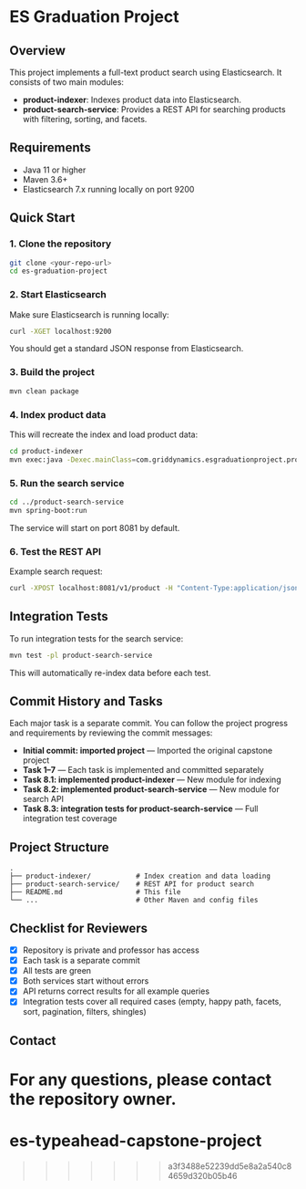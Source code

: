 # ES Graduation Project

## Overview
This project implements a full-text product search using Elasticsearch. It consists of two main modules:
- **product-indexer**: Indexes product data into Elasticsearch.
- **product-search-service**: Provides a REST API for searching products with filtering, sorting, and facets.

## Requirements
- Java 11 or higher
- Maven 3.6+
- Elasticsearch 7.x running locally on port 9200

## Quick Start

### 1. Clone the repository
```sh
git clone <your-repo-url>
cd es-graduation-project
```

### 2. Start Elasticsearch
Make sure Elasticsearch is running locally:
```sh
curl -XGET localhost:9200
```
You should get a standard JSON response from Elasticsearch.

### 3. Build the project
```sh
mvn clean package
```

### 4. Index product data
This will recreate the index and load product data:
```sh
cd product-indexer
mvn exec:java -Dexec.mainClass=com.griddynamics.esgraduationproject.productindexer.ProductIndexer
```

### 5. Run the search service
```sh
cd ../product-search-service
mvn spring-boot:run
```
The service will start on port 8081 by default.

### 6. Test the REST API
Example search request:
```sh
curl -XPOST localhost:8081/v1/product -H "Content-Type:application/json" -d '{"queryText":"nike"}'
```

## Integration Tests
To run integration tests for the search service:
```sh
mvn test -pl product-search-service
```
This will automatically re-index data before each test.

## Commit History and Tasks
Each major task is a separate commit. You can follow the project progress and requirements by reviewing the commit messages:

- **Initial commit: imported project** — Imported the original capstone project
- **Task 1–7** — Each task is implemented and committed separately
- **Task 8.1: implemented product-indexer** — New module for indexing
- **Task 8.2: implemented product-search-service** — New module for search API
- **Task 8.3: integration tests for product-search-service** — Full integration test coverage

## Project Structure
```
.
├── product-indexer/           # Index creation and data loading
├── product-search-service/    # REST API for product search
├── README.md                  # This file
└── ...                        # Other Maven and config files
```

## Checklist for Reviewers
- [x] Repository is private and professor has access
- [x] Each task is a separate commit
- [x] All tests are green
- [x] Both services start without errors
- [x] API returns correct results for all example queries
- [x] Integration tests cover all required cases (empty, happy path, facets, sort, pagination, filters, shingles)

## Contact
For any questions, please contact the repository owner. 
=======
# es-typeahead-capstone-project
>>>>>>> a3f3488e52239dd5e8a2a540c84659d320b05b46
